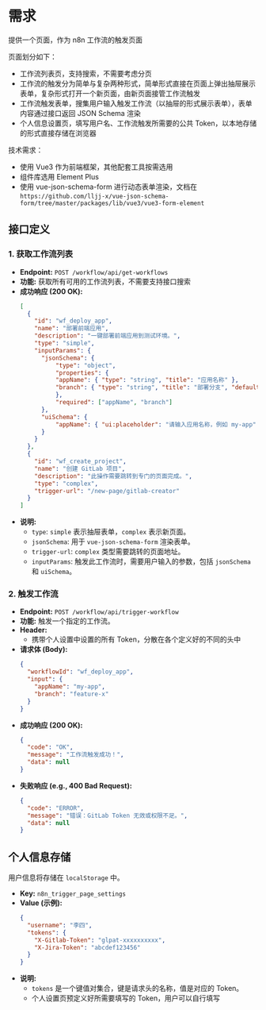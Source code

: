 # 需求

提供一个页面，作为 n8n 工作流的触发页面

页面划分如下：

- 工作流列表页，支持搜索，不需要考虑分页
- 工作流的触发分为简单与复杂两种形式，简单形式直接在页面上弹出抽屉展示表单，复杂形式打开一个新页面，由新页面接管工作流触发
- 工作流触发表单，搜集用户输入触发工作流（以抽屉的形式展示表单），表单内容通过接口返回 JSON Schema 渲染
- 个人信息设置页，填写用户名、工作流触发所需要的公共 Token，以本地存储的形式直接存储在浏览器

技术需求：

- 使用 Vue3 作为前端框架，其他配套工具按需选用
- 组件库选用 Element Plus
- 使用 vue-json-schema-form 进行动态表单渲染，文档在 `https://github.com/lljj-x/vue-json-schema-form/tree/master/packages/lib/vue3/vue3-form-element`

## 接口定义

### 1. 获取工作流列表

- **Endpoint:** `POST /workflow/api/get-workflows`
- **功能:** 获取所有可用的工作流列表，不需要支持接口搜索
- **成功响应 (200 OK):**
  ```json
  [
    {
      "id": "wf_deploy_app",
      "name": "部署前端应用",
      "description": "一键部署前端应用到测试环境。",
      "type": "simple",
      "inputParams": {
        "jsonSchema": {
            "type": "object",
            "properties": {
            "appName": { "type": "string", "title": "应用名称" },
            "branch": { "type": "string", "title": "部署分支", "default": "main" }
            },
            "required": ["appName", "branch"]
        },
        "uiSchema": {
            "appName": { "ui:placeholder": "请输入应用名称，例如 my-app" }
        }
      }
    },
    {
      "id": "wf_create_project",
      "name": "创建 GitLab 项目",
      "description": "此操作需要跳转到专门的页面完成。",
      "type": "complex",
      "trigger-url": "/new-page/gitlab-creator"
    }
  ]
  ```
- **说明:**
    - `type`: `simple` 表示抽屉表单，`complex` 表示新页面。
    - `jsonSchema`: 用于 `vue-json-schema-form` 渲染表单。
    - `trigger-url`: `complex` 类型需要跳转的页面地址。
    - `inputParams`: 触发此工作流时，需要用户输入的参数，包括 `jsonSchema` 和 `uiSchema`。

### 2. 触发工作流

- **Endpoint:** `POST /workflow/api/trigger-workflow`
- **功能:** 触发一个指定的工作流。
- **Header:**
    - 携带个人设置中设置的所有 Token，分散在各个定义好的不同的头中
- **请求体 (Body):**
  ```json
  {
    "workflowId": "wf_deploy_app",
    "input": {
      "appName": "my-app",
      "branch": "feature-x"
    }
  }
  ```
- **成功响应 (200 OK):**
  ```json
  {
    "code": "OK",
    "message": "工作流触发成功！",
    "data": null
  }
  ```
- **失败响应 (e.g., 400 Bad Request):**
  ```json
  {
    "code": "ERROR",
    "message": "错误：GitLab Token 无效或权限不足。",
    "data": null
  }
  ```

## 个人信息存储

用户信息将存储在 `localStorage` 中。

- **Key:** `n8n_trigger_page_settings`
- **Value (示例):**
  ```json
  {
    "username": "李四",
    "tokens": {
      "X-Gitlab-Token": "glpat-xxxxxxxxxx",
      "X-Jira-Token": "abcdef123456"
    }
  }
  ```
- **说明:**
    - `tokens` 是一个键值对集合，键是请求头的名称，值是对应的 Token。
    - 个人设置页预定义好所需要填写的 Token，用户可以自行填写



